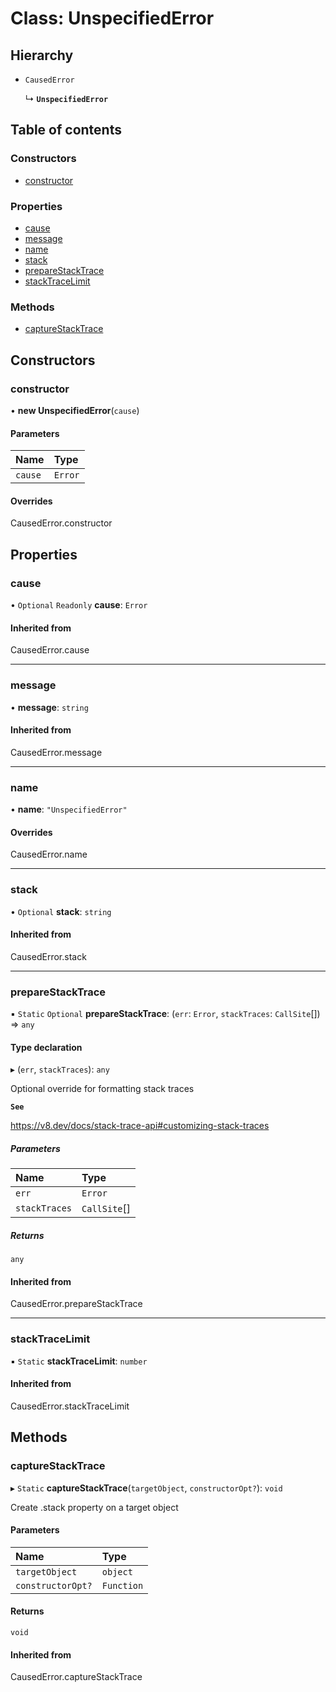 # Class: UnspecifiedError

## Hierarchy

- `CausedError`

  ↳ **`UnspecifiedError`**

## Table of contents

### Constructors

- [constructor](UnspecifiedError.md#constructor)

### Properties

- [cause](UnspecifiedError.md#cause)
- [message](UnspecifiedError.md#message)
- [name](UnspecifiedError.md#name)
- [stack](UnspecifiedError.md#stack)
- [prepareStackTrace](UnspecifiedError.md#preparestacktrace)
- [stackTraceLimit](UnspecifiedError.md#stacktracelimit)

### Methods

- [captureStackTrace](UnspecifiedError.md#capturestacktrace)

## Constructors

### constructor

• **new UnspecifiedError**(`cause`)

#### Parameters

| Name | Type |
| :------ | :------ |
| `cause` | `Error` |

#### Overrides

CausedError.constructor

## Properties

### cause

• `Optional` `Readonly` **cause**: `Error`

#### Inherited from

CausedError.cause

___

### message

• **message**: `string`

#### Inherited from

CausedError.message

___

### name

• **name**: ``"UnspecifiedError"``

#### Overrides

CausedError.name

___

### stack

• `Optional` **stack**: `string`

#### Inherited from

CausedError.stack

___

### prepareStackTrace

▪ `Static` `Optional` **prepareStackTrace**: (`err`: `Error`, `stackTraces`: `CallSite`[]) => `any`

#### Type declaration

▸ (`err`, `stackTraces`): `any`

Optional override for formatting stack traces

**`See`**

https://v8.dev/docs/stack-trace-api#customizing-stack-traces

##### Parameters

| Name | Type |
| :------ | :------ |
| `err` | `Error` |
| `stackTraces` | `CallSite`[] |

##### Returns

`any`

#### Inherited from

CausedError.prepareStackTrace

___

### stackTraceLimit

▪ `Static` **stackTraceLimit**: `number`

#### Inherited from

CausedError.stackTraceLimit

## Methods

### captureStackTrace

▸ `Static` **captureStackTrace**(`targetObject`, `constructorOpt?`): `void`

Create .stack property on a target object

#### Parameters

| Name | Type |
| :------ | :------ |
| `targetObject` | `object` |
| `constructorOpt?` | `Function` |

#### Returns

`void`

#### Inherited from

CausedError.captureStackTrace
